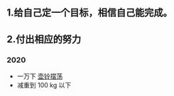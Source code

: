 ## 1.给自己定一个目标，相信自己能完成。
## 2.付出相应的努力

### 2020
  - 一万下 [壶铃摆荡](https://github.com/taojintianxia/target/tree/master/减肥/健身/撸铁/壶铃.md) 
  - 减重到 100 kg 以下
 	
 

